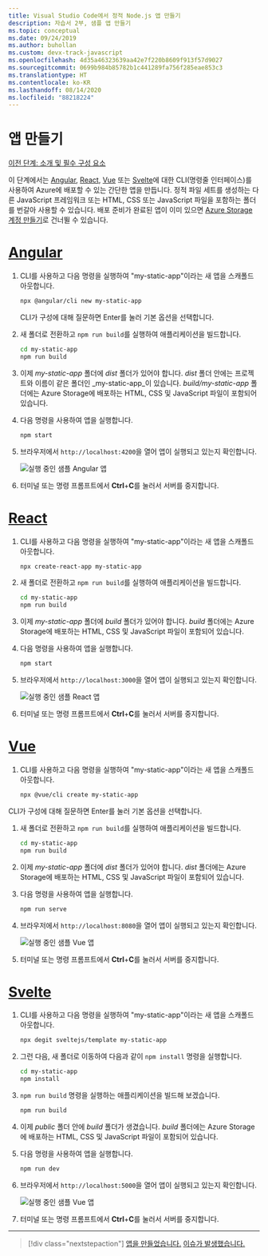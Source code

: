 ```yaml
---
title: Visual Studio Code에서 정적 Node.js 앱 만들기
description: 자습서 2부, 샘플 앱 만들기
ms.topic: conceptual
ms.date: 09/24/2019
ms.author: buhollan
ms.custom: devx-track-javascript
ms.openlocfilehash: 4d35a46323639aa42e7f220b8609f913f57d9027
ms.sourcegitcommit: 0699b984b85782b1c441289fa756f285eae853c3
ms.translationtype: HT
ms.contentlocale: ko-KR
ms.lasthandoff: 08/14/2020
ms.locfileid: "88218224"
---
```

# <a name="create-the-app"></a>앱 만들기

[이전 단계: 소개 및 필수 구성 요소](tutorial-vscode-static-website-node-01.md)

이 단계에서는 [Angular](https://cli.angular.io/), [React](https://github.com/facebook/create-react-app), [Vue](https://cli.vuejs.org/) 또는 [Svelte](https://github.com/sveltejs/template)에 대한 CLI(명령줄 인터페이스)를 사용하여 Azure에 배포할 수 있는 간단한 앱을 만듭니다. 정적 파일 세트를 생성하는 다른 JavaScript 프레임워크 또는 HTML, CSS 또는 JavaScript 파일을 포함하는 폴더를 번갈아 사용할 수 있습니다. 배포 준비가 완료된 앱이 이미 있으면 [Azure Storage 계정 만들기](tutorial-vscode-static-website-node-03.md)로 건너뛸 수 있습니다.

# <a name="angular"></a>[Angular](#tab/angular)

1. CLI를 사용하고 다음 명령을 실행하여 "my-static-app"이라는 새 앱을 스캐폴드 아웃합니다.

    ```bash
    npx @angular/cli new my-static-app
    ```

    CLI가 구성에 대해 질문하면 Enter를 눌러 기본 옵션을 선택합니다.

1. 새 폴더로 전환하고 `npm run build`를 실행하여 애플리케이션을 빌드합니다.

    ```bash
    cd my-static-app
    npm run build
    ```

1. 이제 _my-static-app_ 폴더에 _dist_ 폴더가 있어야 합니다. _dist_ 폴더 안에는 프로젝트와 이름이 같은 폴더인 _my-static-app_이 있습니다. _build/my-static-app_ 폴더에는 Azure Storage에 배포하는 HTML, CSS 및 JavaScript 파일이 포함되어 있습니다.

1. 다음 명령을 사용하여 앱을 실행합니다.

    ```bash
    npm start
    ```

1. 브라우저에서 `http://localhost:4200`을 열어 앱이 실행되고 있는지 확인합니다.

    ![실행 중인 샘플 Angular 앱](media/static-website/local-app-angular.png)

1. 터미널 또는 명령 프롬프트에서 **Ctrl**+**C**를 눌러서 서버를 중지합니다.

# <a name="react"></a>[React](#tab/react)

1. CLI를 사용하고 다음 명령을 실행하여 "my-static-app"이라는 새 앱을 스캐폴드 아웃합니다.

    ```bash
    npx create-react-app my-static-app
    ```

1. 새 폴더로 전환하고 `npm run build`를 실행하여 애플리케이션을 빌드합니다.

    ```bash
    cd my-static-app
    npm run build
    ```

1. 이제 _my-static-app_ 폴더에 _build_ 폴더가 있어야 합니다. _build_ 폴더에는 Azure Storage에 배포하는 HTML, CSS 및 JavaScript 파일이 포함되어 있습니다.

1. 다음 명령을 사용하여 앱을 실행합니다.

    ```bash
    npm start
    ```

1. 브라우저에서 `http://localhost:3000`을 열어 앱이 실행되고 있는지 확인합니다.

    ![실행 중인 샘플 React 앱](media/static-website/local-app-react.png)

1. 터미널 또는 명령 프롬프트에서 **Ctrl**+**C**를 눌러서 서버를 중지합니다.

# <a name="vue"></a>[Vue](#tab/vue)

1. CLI를 사용하고 다음 명령을 실행하여 "my-static-app"이라는 새 앱을 스캐폴드 아웃합니다.

    ```bash
    npx @vue/cli create my-static-app
    ```

CLI가 구성에 대해 질문하면 Enter를 눌러 기본 옵션을 선택합니다.

1. 새 폴더로 전환하고 `npm run build`를 실행하여 애플리케이션을 빌드합니다.

    ```bash
    cd my-static-app
    npm run build
    ```

1. 이제 _my-static-app_ 폴더에 _dist_ 폴더가 있어야 합니다. _dist_ 폴더에는 Azure Storage에 배포하는 HTML, CSS 및 JavaScript 파일이 포함되어 있습니다.

1. 다음 명령을 사용하여 앱을 실행합니다.

     ```bash
     npm run serve
     ```

1. 브라우저에서 `http://localhost:8080`을 열어 앱이 실행되고 있는지 확인합니다.

    ![실행 중인 샘플 Vue 앱](media/static-website/local-app-vue.png)

1. 터미널 또는 명령 프롬프트에서 **Ctrl**+**C**를 눌러서 서버를 중지합니다.

# <a name="svelte"></a>[Svelte](#tab/svelte)

1. CLI를 사용하고 다음 명령을 실행하여 "my-static-app"이라는 새 앱을 스캐폴드 아웃합니다.

    ```bash
    npx degit sveltejs/template my-static-app
    ```

1. 그런 다음, 새 폴더로 이동하여 다음과 같이 `npm install` 명령을 실행합니다.

    ```bash
    cd my-static-app
    npm install
    ```

1. `npm run build` 명령을 실행하는 애플리케이션을 빌드해 보겠습니다.

    ```bash
    npm run build
    ```

1. 이제 _public_ 폴더 안에 _build_ 폴더가 생겼습니다. _build_ 폴더에는 Azure Storage에 배포하는 HTML, CSS 및 JavaScript 파일이 포함되어 있습니다.

1. 다음 명령을 사용하여 앱을 실행합니다.

     ```bash
     npm run dev
     ```

1. 브라우저에서 `http://localhost:5000`을 열어 앱이 실행되고 있는지 확인합니다.

    ![실행 중인 샘플 Vue 앱](media/static-website/local-app-svelte.png)

1. 터미널 또는 명령 프롬프트에서 **Ctrl**+**C**를 눌러서 서버를 중지합니다.

---

> [!div class="nextstepaction"]
> [앱을 만들었습니다.](tutorial-vscode-static-website-node-03.md) [이슈가 발생했습니다.](https://www.research.net/r/PWZWZ52?tutorial=node-deployment-staticwebsite&step=create-app)
